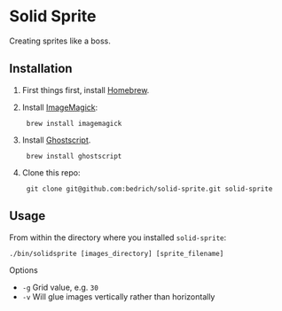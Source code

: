 Solid Sprite
============

Creating sprites like a boss.

## Installation

1. First things first, install [Homebrew](http://brew.sh/).

2. Install [ImageMagick](http://www.imagemagick.org/script/index.php):

        brew install imagemagick

3. Install [Ghostscript](http://www.ghostscript.com/).

        brew install ghostscript

4. Clone this repo:

        git clone git@github.com:bedrich/solid-sprite.git solid-sprite

## Usage

From within the directory where you installed `solid-sprite`:

    ./bin/solidsprite [images_directory] [sprite_filename]

Options

- `-g` Grid value, e.g. `30`
- `-v` Will glue images vertically rather than horizontally
